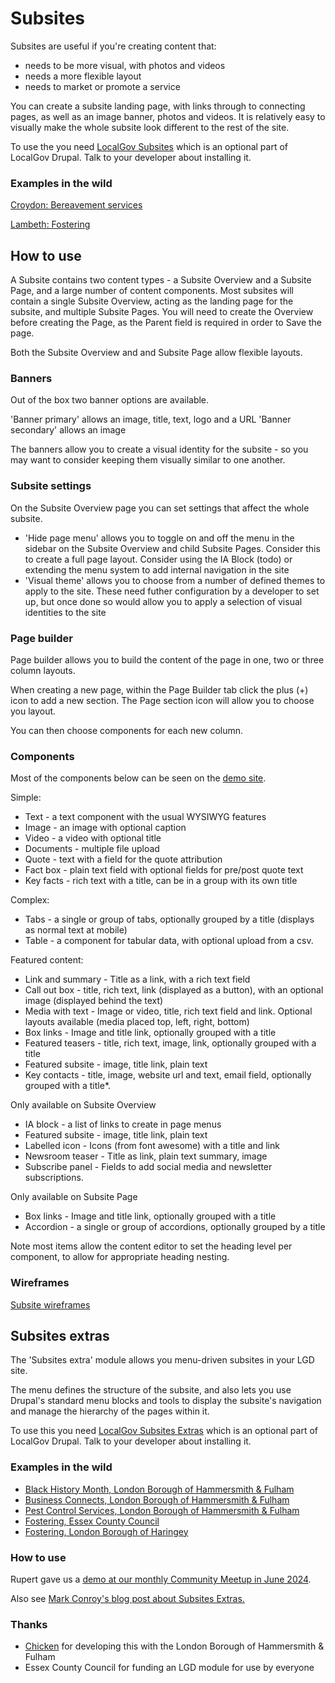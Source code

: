 # Subsites

Subsites are useful if you're creating content that:

* needs to be more visual, with photos and videos
* needs a more flexible layout
* needs to market or promote a service

You can create a subsite landing page, with links through to connecting pages, as well as an image banner, photos and videos. It is relatively easy to visually make the whole subsite look different to the rest of the site.

To use the you need [LocalGov Subsites](https://github.com/localgovdrupal/localgov_subsites) which is an optional part of LocalGov Drupal. Talk to your developer about installing it.

### Examples in the wild

[Croydon: Bereavement services](https://www.croydon.gov.uk/bereavement-services)

[Lambeth: Fostering](https://beta.lambeth.gov.uk/fostering) 

## How to use

A Subsite contains two content types - a Subsite Overview and a Subsite Page, and a large number of content components. Most subsites will contain a single Subsite Overview, acting as the landing page for the subsite, and multiple Subsite Pages. You will need to create the Overview before creating the Page, as the Parent field is required in order to Save the page. 

Both the Subsite Overview and and Subsite Page allow flexible layouts. 

### Banners

Out of the box two banner options are available. 

'Banner primary' allows an image, title, text, logo and a URL 
'Banner secondary' allows an image

The banners allow you to create a visual identity for the subsite - so you may want to consider keeping them visually similar to one another. 

### Subsite settings
On the Subsite Overview page you can set settings that affect the whole subsite.

* 'Hide page menu' allows you to toggle on and off the menu in the sidebar on the Subsite Overview and child Subsite Pages. Consider this to create a full page layout. Consider using the IA Block (todo) or extending the menu system to add internal navigation in the site
* 'Visual theme' allows you to choose from a number of defined themes to apply to the site. These need futher configuration by a developer to set up, but once done so would allow you to apply a selection of visual identities to the site

### Page builder

Page builder allows you to build the content of the page in one, two or three column layouts.

When creating a new page, within the Page Builder tab click the plus (+) icon to add a new section. The Page section icon will allow you to choose you layout. 

You can then choose components for each new column. 

### Components

Most of the components below can be seen on the [demo site](https://demo.localgovdrupal.org/test-subsite-demo-all-components). 

Simple:

* Text - a text component with the usual WYSIWYG features
* Image - an image with optional caption
* Video - a video with optional title
* Documents - multiple file upload
* Quote - text with a field for the quote attribution
* Fact box - plain text field with optional fields for pre/post quote text
* Key facts - rich text with a title, can be in a group with its own title

Complex:

* Tabs - a single or group of tabs, optionally grouped by a title (displays as normal text at mobile)
* Table - a component for tabular data, with optional upload from a csv.

Featured content:

* Link and summary -  Title as a link, with a rich text field
* Call out box - title, rich text, link (displayed as a button), with an optional image (displayed behind the text)
* Media with text - Image or video, title, rich text field and link. Optional layouts available (media placed top, left, right, bottom)
* Box links - Image and title link, optionally grouped with a title
* Featured teasers - title, rich text, image, link, optionally grouped with a title
* Featured subsite - image, title link, plain text
* Key contacts - title, image, website url and text, email field, optionally grouped with a title*. 

Only available on Subsite Overview

* IA block - a list of links to create in page menus
* Featured subsite - image, title link, plain text
* Labelled icon - Icons (from font awesome) with a title and link
* Newsroom teaser - Title as link, plain text summary, image
* Subscribe panel - Fields to add social media and newsletter subscriptions.

Only available on Subsite Page

* Box links - Image and title link, optionally grouped with a title
* Accordion - a single or group of accordions, optionally grouped by a title

Note most items allow the content editor to set the heading level per component, to allow for appropriate heading nesting. 

### Wireframes

[Subsite wireframes](https://www.figma.com/file/WkubIZ0JtHpPIAiO5DoQ9B/LGD-subsite-components?node-id=0%3A1)

## Subsites extras 

The 'Subsites extra' module allows you menu-driven subsites in your LGD site. 

The menu defines the structure of the subsite, and also lets you use Drupal's standard menu blocks and tools to display the subsite's navigation and manage the hierarchy of the pages within it.

To use this you need [LocalGov Subsites Extras](https://github.com/localgovdrupal/localgov_subsites_extras) which is an optional part of LocalGov Drupal. Talk to your developer about installing it.

### Examples in the wild 

* [Black History Month, London Borough of Hammersmith & Fulham](https://www.lbhf.gov.uk/celebrating-hf/celebrating-our-history/black-history-365)
* [Business Connects, London Borough of Hammersmith & Fulham](https://www.lbhf.gov.uk/business/business-connects)
* [Pest Control Services, London Borough of Hammersmith & Fulham](https://www.lbhf.gov.uk/pest-control-services)
* [Fostering, Essex County Council](https://www.essex.gov.uk/children-young-people-and-families/fostering)
* [Fostering, London Borough of Haringey](https://new.haringey.gov.uk/children-young-people-families/childrens-social-care/fostering)

### How to use

Rupert gave us a [demo at our monthly Community Meetup in June 2024](https://youtu.be/rCREsyceNBw?si=VStYnJHetCs0Mpmf&t=1355).
 
Also see [Mark Conroy's blog post about Subsites Extras.](https://mark.ie/blog/using-the-localgov-drupal-subsites-extras-module/)

### Thanks

- [Chicken](https://wearechicken.co.uk/) for developing this with the London Borough of Hammersmith & Fulham
- Essex County Council for funding an LGD module for use by everyone

